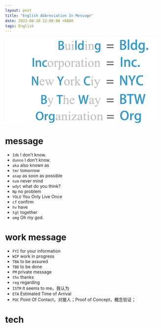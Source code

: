 ```yaml
---
layout: post
title: "English Abbreviation In Message"
date: 2022-08-20 22:00:00 +0800
tags: English
---
```


![BBC](/assets/images/2022-08-20-English_Abbreviation_1.png)

# message

- `Idk` I don't know.
- `dunno` I don't know.
- `aka` also known as
- `tmr` tomorrow
- `asap` as soon as possible
- `nvm` never mind
- `wdyt` what do you think?
- `Np` no problem
- `YOLO` You Only Live Once
- `cf` confirm
- `hv` have
- `tgt` together
- `omg` Oh my god.

# work message

- `FYI` for your information
- `WIP` work in progress
- `TBA` to be assured
- `TBD` to be done
- `PM` private message
- `thx` thanks
- `reg` regarding
- `ISTM` it seems to me，我认为
- `ETA` Estimated Time of Arrival
- `POC` Point Of Contact，对接人；Proof of Concept，概念验证；

# tech
